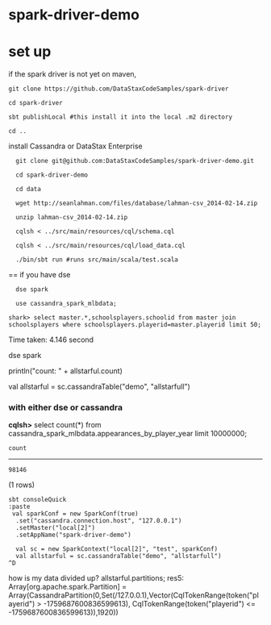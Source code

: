 spark-driver-demo
=================

# set up
if the spark driver is not yet on maven,  
```
git clone https://github.com/DataStaxCodeSamples/spark-driver

cd spark-driver

sbt publishLocal #this install it into the local .m2 directory

cd ..
```

install Cassandra or DataStax Enterprise
```
  git clone git@github.com:DataStaxCodeSamples/spark-driver-demo.git

  cd spark-driver-demo
  
  cd data

  wget http://seanlahman.com/files/database/lahman-csv_2014-02-14.zip

  unzip lahman-csv_2014-02-14.zip
  
  cqlsh < ../src/main/resources/cql/schema.cql 

  cqlsh < ../src/main/resources/cql/load_data.cql

  ./bin/sbt run #runs src/main/scala/test.scala
```

== if you have dse
```
  dse spark
  
  use cassandra_spark_mlbdata;

shark> select master.*,schoolsplayers.schoolid from master join schoolsplayers where schoolsplayers.playerid=master.playerid limit 50;
```
Time taken: 4.146 second

 
  dse spark

  println("count: " + allstarful.count)

  val allstarful = sc.cassandraTable("demo", "allstarfull")


### with either dse or cassandra


**cqlsh>** select count(*) from cassandra_spark_mlbdata.appearances_by_player_year limit 10000000;

    count
   -------
    98146

(1 rows)

```
sbt consoleQuick
:paste
 val sparkConf = new SparkConf(true)
  .set("cassandra.connection.host", "127.0.0.1")
  .setMaster("local[2]")
  .setAppName("spark-driver-demo")
  
  val sc = new SparkContext("local[2]", "test", sparkConf)
  val allstarful = sc.cassandraTable("demo", "allstarfull")
^D
```
how is my data divided up?
 allstarful.partitions;
res5: Array[org.apache.spark.Partition] = Array(CassandraPartition(0,Set(/127.0.0.1),Vector(CqlTokenRange(token("playerid") > -1759687600836599613), CqlTokenRange(token("playerid") <= -1759687600836599613)),1920))

